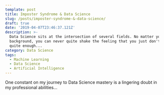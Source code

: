 ```yaml
---
template: post
title: Imposter Syndrome & Data Science
slug: /posts/imposter-syndrome-&-data-science/
draft: true
date: '2019-04-07T23:46:37.121Z'
description: >-
  Data Science sits at the intersection of several fields. No matter your
  background, you can never quite shake the feeling that you just don't know
  quite enough...
category: Data Science
tags:
  - Machine Learning
  - Data Science
  - Artificial Intelligence
---
```

One constant on my journey to Data Science mastery is a lingering doubt in my professional abilities...
